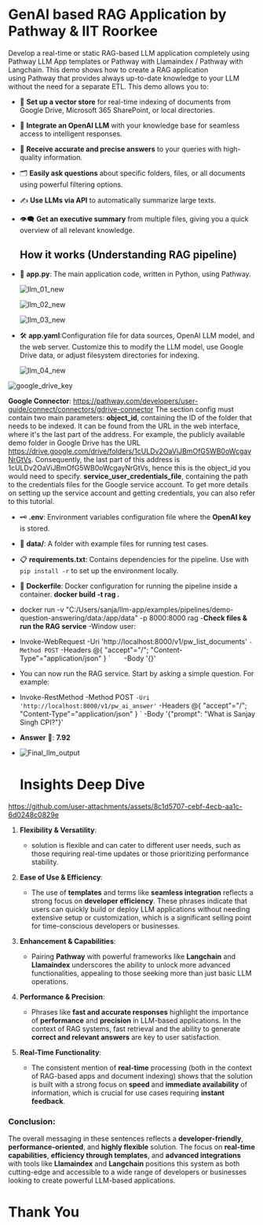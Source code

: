 # GenAI based RAG Application by Pathway & IIT Roorkee
Develop a real-time or static RAG-based LLM application completely using Pathway LLM App templates or Pathway with Llamaindex / Pathway with Langchain.
This demo shows how to create a RAG application using Pathway that provides always up-to-date knowledge to your LLM without the need for a separate ETL.
This demo allows you to:
- 📂 **Set up a vector store** for real-time indexing of documents from Google Drive, Microsoft 365 SharePoint, or local directories.
- 🤖 **Integrate an OpenAI LLM** with your knowledge base for seamless access to intelligent responses.
- 🎯 **Receive accurate and precise answers** to your queries with high-quality information.
- 🗂️ **Easily ask questions** about specific folders, files, or all documents using powerful filtering options.
- ✍️ **Use LLMs via API** to automatically summarize large texts.
- 👁️‍🗨️ **Get an executive summary** from multiple files, giving you a quick overview of all relevant knowledge.

  ## How it works (Understanding RAG pipeline)
- 📄 **app.py**: The main application code, written in Python, using Pathway.
  
  ![llm_01_new](https://github.com/user-attachments/assets/1f48b8d6-13de-4651-8e4d-ed046cf539a8)
  
  ![llm_02_new](https://github.com/user-attachments/assets/956c7ebf-35ba-4536-9193-25c5331a9830)
  
  ![llm_03_new](https://github.com/user-attachments/assets/bcf6250c-50ff-4a63-b19a-6f0b027817c7)

- 🛠️ **app.yaml**:Configuration file for data sources, OpenAI LLM model, and the web server. Customize this to modify the LLM model, use Google Drive data, or adjust filesystem directories for indexing.
  
  ![llm_04_new](https://github.com/user-attachments/assets/4989d07c-a84e-46e8-852e-7e72286e277d)

![google_drive_key](https://github.com/user-attachments/assets/34087429-c7ef-45b9-ac37-c67473b207c0)

  **Google Connector**: https://pathway.com/developers/user-guide/connect/connectors/gdrive-connector
The section config must contain two main parameters:
**object_id**, containing the ID of the folder that needs to be indexed. It can be found from the URL in the web interface, where it's the last part of the address. For example, the publicly available demo folder in Google Drive has the URL https://drive.google.com/drive/folders/1cULDv2OaViJBmOfG5WB0oWcgayNrGtVs. Consequently, the last part of this address is 1cULDv2OaViJBmOfG5WB0oWcgayNrGtVs, hence this is the object_id you would need to specify.
**service_user_credentials_file**, containing the path to the credentials files for the Google service account. To get more details on setting up the service account and getting credentials, you can also refer to this tutorial.

- 🗝️ **.env**: Environment variables configuration file where the **OpenAI key** is stored.
- 📁 **data/**: A folder with example files for running test cases.
- 📋 **requirements.txt**: Contains dependencies for the pipeline. Use with `pip install -r` to set up the environment locally.
- 🐋 **Dockerfile**: Docker configuration for running the pipeline inside a container.
  **docker build -t rag .**
 - docker run -v "C:/Users/sanja/llm-app/examples/pipelines/demo-question-answering/data:/app/data" -p 8000:8000 rag
  -**Check files & run the RAG service**
  -Window user:
  - Invoke-WebRequest -Uri 'http://localhost:8000/v1/pw_list_documents' `
                  -Method POST `
                  -Headers @{ "accept"="/"; "Content-Type"="application/json" } `
                  -Body '{}'
  - You can now run the RAG service. Start by asking a simple question. For example:
  - Invoke-RestMethod -Method POST `
  -Uri 'http://localhost:8000/v1/pw_ai_answer' `
  -Headers @{ "accept"="/"; "Content-Type"="application/json" } `
  -Body '{"prompt": "What is Sanjay Singh CPI?"}'
- **Answer** 🤖: **7.92**
- ![Final_llm_output](https://github.com/user-attachments/assets/70cf2eeb-3d54-4de9-aece-1a6b375d53fb)

  # Insights Deep Dive
  

https://github.com/user-attachments/assets/8c1d5707-cebf-4ecb-aa1c-6d0248c0829e


1. **Flexibility & Versatility**:
   - solution is flexible and can cater to different user needs, such as those requiring real-time updates or those prioritizing performance stability.
   
2. **Ease of Use & Efficiency**:
   - The use of **templates** and terms like **seamless integration** reflects a strong focus on **developer efficiency**. These phrases indicate that users can quickly build or deploy LLM applications without needing extensive setup or customization, which is a significant selling point for time-conscious developers or businesses.

3. **Enhancement & Capabilities**:
   - Pairing **Pathway** with powerful frameworks like **Langchain** and **Llamaindex** underscores the ability to unlock more advanced functionalities, appealing to those seeking more than just basic LLM operations.

4. **Performance & Precision**:
   - Phrases like **fast and accurate responses** highlight the importance of **performance** and **precision** in LLM-based applications. In the context of RAG systems, fast retrieval and the ability to generate **correct and relevant answers** are key to user satisfaction.
   
5. **Real-Time Functionality**:
   - The consistent mention of **real-time** processing (both in the context of RAG-based apps and document indexing) shows that the solution is built with a strong focus on **speed** and **immediate availability** of information, which is crucial for use cases requiring **instant feedback**.

### Conclusion:
The overall messaging in these sentences reflects a **developer-friendly**, **performance-oriented**, and **highly flexible** solution. The focus on **real-time capabilities**, **efficiency through templates**, and **advanced integrations** with tools like **Llamaindex** and **Langchain** positions this system as both cutting-edge and accessible to a wide range of developers or businesses looking to create powerful LLM-based applications.


# Thank You
  



  




